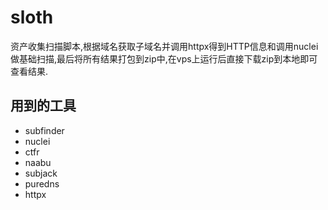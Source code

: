 # sloth
资产收集扫描脚本,根据域名获取子域名并调用httpx得到HTTP信息和调用nuclei做基础扫描,最后将所有结果打包到zip中,在vps上运行后直接下载zip到本地即可查看结果.
## 用到的工具
* subfinder
* nuclei
* ctfr
* naabu
* subjack
* puredns
* httpx

